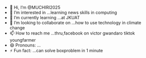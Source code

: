 - 👋 Hi, I’m @MUCHIRI2025
- 👀 I’m interested in ...learning news skills in computing
- 🌱 I’m currently learning ...at JKUAT
- 💞️ I’m looking to collaborate on ...how to use technology in climate change
- 📫 How to reach me ...thru,facebook on victor gwandaro tiktok youngfarmer
- 😄 Pronouns: ...
- ⚡ Fun fact: ...can solve boxproblem in 1 minute

<!---
MUCHIRI2025/MUCHIRI2025 is a ✨ special ✨ repository because its `README.md` (this file) appears on your GitHub profile.
You can click the Preview link to take a look at your changes.
--->
